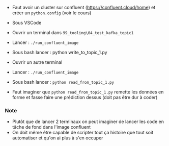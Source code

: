 * Faut avoir un cluster sur confluent (https://confluent.cloud/home) et créer un ``python.config`` (voir le cours)
* Sous VSCode
* Ouvrir un terminal dans ``99_tooling\04_test_kafka_topic1``
* Lancer   : ``./run_confluent_image``
* Sous bash lancer : python write_to_topic_1.py

* Ouvrir un autre terminal
* Lancer   : ``./run_confluent_image``
* Sous bash lancer : ``python read_from_topic_1.py``
* Faut imaginer que ``python read_from_topic_1.py`` remette les données en forme et fasse faire une prédiction dessus (doit pas être dur à coder)


### Note
* Plutôt que de lancer 2 terminaux on peut imaginer de lancer les code en tâche de fond dans l'image confluent 
* On doit même être capable de scripter tout ça  histoire que tout soit automatiser et qu'on ai plus à s'en occuper
